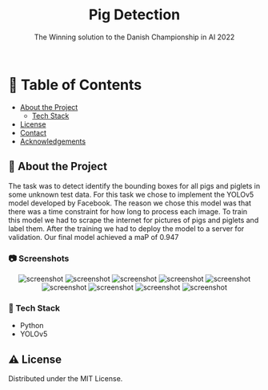 <div align="center">

  <h1>Pig Detection</h1>
  
  <p>
    The Winning solution to the Danish Championship in AI 2022
  </p>
</div>

<br />

<!-- Table of Contents -->
# :notebook_with_decorative_cover: Table of Contents

- [About the Project](#star2-about-the-project)
  * [Tech Stack](#space_invader-tech-stack)
- [License](#warning-license)
- [Contact](#handshake-contact)
- [Acknowledgements](#gem-acknowledgements)
  

<!-- About the Project -->
## :star2: About the Project
The task was to detect identify the bounding boxes for all pigs and piglets in some unknown test data. For this task we chose to implement the YOLOv5 model developed by Facebook. The reason we chose this model was that there was a time constraint for how long to process each image. To train this model we had to scrape the internet for pictures of pigs and piglets and label them. After the training we had to deploy the model to a server for validation. Our final model achieved a maP of 0.947

<!-- Screenshots -->
### :camera: Screenshots

<div align="center"> 
  <img src="Example1.jpg" alt="screenshot" />
  <img src="Example2.jpg" alt="screenshot" />
  <img src="Example3.jpg" alt="screenshot" />
  <img src="Example4.jpg" alt="screenshot" />
  <img src="Example5.jpg" alt="screenshot" />
  <img src="Example6.jpg" alt="screenshot" />
  <img src="Example7.jpg" alt="screenshot" />
  <img src="Example8.jpg" alt="screenshot" />
  <img src="Example9.jpg" alt="screenshot" />
</div>


<!-- TechStack -->
### :space_invader: Tech Stack
* Python
* YOLOv5


<!-- License -->
## :warning: License

Distributed under the MIT License.
